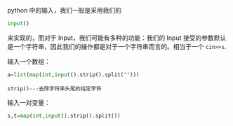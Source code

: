 python 中的输入，我们一般是采用我们的 
```python
input()
```
来实现的，而对于 Input，我们可能有多种的功能：我们的 Input 接受的参数默认是一个字符串，因此我们的操作都是对于一个字符串而言的。相当于一个 `cin>>s`.

输入一个数组：
```python
a=list(map(int,input().strip().split("")))
```

```
strip()---去除字符串头尾的指定字符
```

输入一对变量：
```python
s,t=map(int,input().strip().split())
```